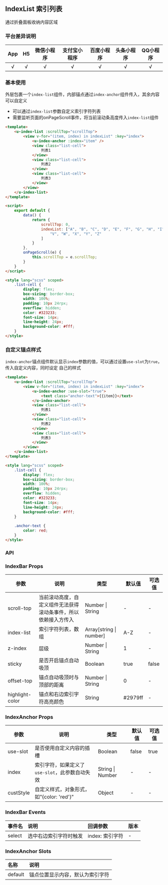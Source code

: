 ## IndexList 索引列表

<demo-model url="/pages/componentsA/indexList/index"></demo-model>


通过折叠面板收纳内容区域

### 平台差异说明

|App|H5|微信小程序|支付宝小程序|百度小程序|头条小程序|QQ小程序|
|:-:|:-:|:-:|:-:|:-:|:-:|:-:|
|√|√|√|√|√|√|√|

### 基本使用

外层包裹一个`index-list`组件，内部锚点通过`index-anchor`组件传入，其余内容可以自定义
- 可以通过`index-list`参数自定义索引字符列表
- 需要监听页面的onPageScroll事件，将当前滚动条高度传入`index-list`组件

```html
<template>
	<u-index-list :scrollTop="scrollTop">
		<view v-for="(item, index) in indexList" :key="index">
			<u-index-anchor :index="item" />
			<view class="list-cell">
				列表1
			</view>
			<view class="list-cell">
				列表2
			</view>
			<view class="list-cell">
				列表3
			</view>
		</view>
	</u-index-list>
</template>

<script>
	export default {
		data() {
			return {
				scrollTop: 0,
				indexList: ["A", "B", "C", "D", "E", "F", "G", "H", "I", "J", "K", "L", "M", "N", "O", "P", "Q", "R", "S", "T", "U",
					"V", "W", "X", "Y", "Z"
				]
			}
		},
		onPageScroll(e) {
			this.scrollTop = e.scrollTop;
		}
	}
</script>

<style lang="scss" scoped>
	.list-cell {
		display: flex;
		box-sizing: border-box;
		width: 100%;
		padding: 10px 24rpx;
		overflow: hidden;
		color: #323233;
		font-size: 14px;
		line-height: 24px;
		background-color: #fff;
	}
</style>
```

### 自定义锚点样式

`index-anchor`锚点组件默认显示`index`参数的值，可以通过设置`use-slot`为`true`，传入自定义内容，同时设定
自己的样式

```html
<template>
	<u-index-list :scrollTop="scrollTop">
		<view v-for="(item, index) in indexList" :key="index">
			<u-index-anchor :use-slot="true">
				<text class="anchor-text">{{item}}</text>
			</u-index-anchor>
			<view class="list-cell">
				列表1
			</view>
			<view class="list-cell">
				列表2
			</view>
			<view class="list-cell">
				列表3
			</view>
		</view>
	</u-index-list>
</template>

<style lang="scss" scoped>
	.list-cell {
		display: flex;
		box-sizing: border-box;
		width: 100%;
		padding: 10px 24rpx;
		overflow: hidden;
		color: #323233;
		font-size: 14px;
		line-height: 24px;
		background-color: #fff;
	}
	
	.anchor-text {
		color: red;
	}
</style>
```

### API

### IndexBar Props

| 参数          | 说明            | 类型            | 默认值             |  可选值   |
|-------------  |---------------- |---------------|------------------ |-------- |
| scroll-top | 当前滚动高度，自定义组件无法获得滚动条事件，所以依赖接入方传入 | Number \| String | - | - |
| index-list | 索引字符列表，数组  | Array[string \| number] | A-Z | - |
| z-index | 层级  | Number \| String | 1 | - |
| sticky | 是否开启锚点自动吸顶  | Boolean | true | false |
| offset-top | 锚点自动吸顶时与顶部的距离  | Number \| String | 0 | - |
| highlight-color | 锚点和右边索引字符高亮颜色  | String | #2979ff | - |

### IndexAnchor Props

| 参数          | 说明            | 类型            | 默认值             |  可选值   |
|-------------  |---------------- |---------------|------------------ |-------- |
| use-slot | 是否使用自定义内容的插槽  | Boolean | false | true |
| index | 索引字符，如果定义了`use-slot`，此参数自动失效   | String \| Number | - | - |
| custStyle | 自定义样式，对象形式，如"{color: 'red'}"  | Object | - | - |


### IndexBar Events

|事件名|说明|回调参数|版本|
|:-|:-|:-|:-|
| select | 选中右边索引字符时触发 | index: 索引字符 | - |
 
 ### IndexAnchor Slots

| 名称 | 说明 |
|:-|:-|
| default | 锚点位置显示内容，默认为索引字符 |